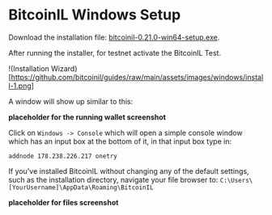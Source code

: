 # BitcoinIL Windows Setup

Download the installation file: [bitcoinil-0.21.0-win64-setup.exe](https://github.com/bitcoinil/guides/raw/main/assets/binaries/windows/bitcoinil-0.21.0-win64-setup.exe).

After running the installer, for testnet activate the BitcoinIL Test.

!(Installation Wizard)[https://github.com/bitcoinil/guides/raw/main/assets/images/windows/install-1.png]

A window will show up similar to this:

__placeholder for the running wallet screenshot__

Click on `Windows -> Console` which will open a simple console window which has an input box at the bottom of it, in that input box type in:

```
addnode 178.238.226.217 onetry
``` 

If you've installed BitcoinIL without changing any of the default settings, such as the installation directory, navigate your file browser to: `C:\Users\[YourUsername]\AppData\Roaming\BitcoinIL`

__placeholder for files screenshot__


